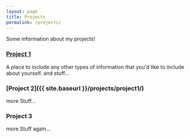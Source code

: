 ```yaml
---
layout: page
title: Projects
permalink: /projects/
---
```


<!-- trailing slash in permalink is needed -->

Some information about my projects!

### [Project 1](http://google.com)

A place to include any other types of information that you'd like to include about yourself.
and stuff...

### [Project 2]({{ site.baseurl }}/projects/project1/)

more Stuff...

### Project 3

more Stuff again...

